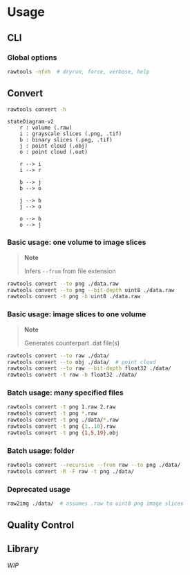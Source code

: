 # Usage

## CLI

### Global options

```bash
rawtools -nfvh  # dryrun, force, verbose, help
```

## Convert

```bash
rawtools convert -h
```

```mermaid
stateDiagram-v2
    r : volume (.raw)
    i : grayscale slices (.png, .tif)
    b : binary slices (.png, .tif)
    j : point cloud (.obj)
    o : point cloud (.out)

    r --> i
    i --> r

    b --> j
    b --> o
    
    j --> b
    j --> o

    o --> b
    o --> j

```

### Basic usage: one volume to image slices

> **Note**
>
> Infers `--from` from file extension

```bash
rawtools convert --to png ./data.raw 
rawtools convert --to png --bit-depth uint8 ./data.raw 
rawtools convert -t png -b uint8 ./data.raw 
```

### Basic usage: image slices to one volume

> **Note**
>
> Generates counterpart .dat file(s)

```bash
rawtools convert --to raw ./data/
rawtools convert --to obj ./data/  # point cloud
rawtools convert --to raw --bit-depth float32 ./data/
rawtools convert -t raw -b float32 ./data/
```

### Batch usage: many specified files

```bash
rawtools convert -t png 1.raw 2.raw
rawtools convert -t png *.raw
rawtools convert -t png ./data/*.raw
rawtools convert -t png {1..10}.raw
rawtools convert -t png {1,5,19}.obj
```

### Batch usage: folder

```bash
rawtools convert --recursive --from raw --to png ./data/
rawtools convert -R -F raw -t png ./data/
```

### Deprecated usage

```bash
raw2img ./data/  # assumes .raw to uint8 png image slices
```

## Quality Control




## Library

_WIP_